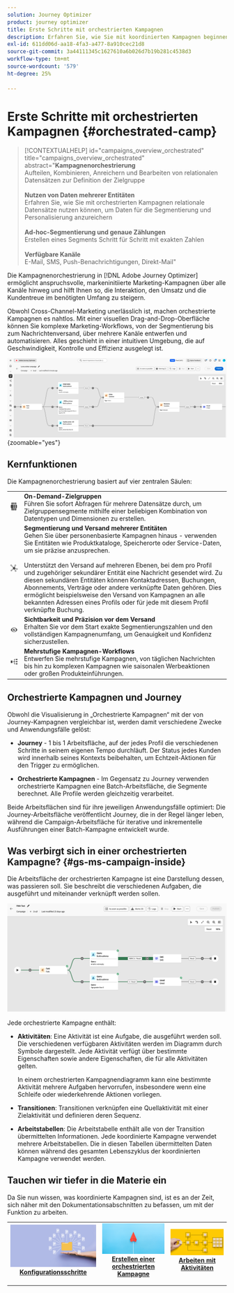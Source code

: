 ```yaml
---
solution: Journey Optimizer
product: journey optimizer
title: Erste Schritte mit orchestrierten Kampagnen
description: Erfahren Sie, wie Sie mit koordinierten Kampagnen beginnen
exl-id: 611dd06d-aa18-4fa3-a477-8a910cec21d8
source-git-commit: 3a44111345c1627610a6b026d7b19b281c4538d3
workflow-type: tm+mt
source-wordcount: '579'
ht-degree: 25%

---
```



# Erste Schritte mit orchestrierten Kampagnen {#orchestrated-camp}

>[!CONTEXTUALHELP]
>id="campaigns_overview_orchestrated"
>title="campaigns_overview_orchestrated"
>abstract="<b>Kampagnenorchestrierung</b><br/>Aufteilen, Kombinieren, Anreichern und Bearbeiten von relationalen Datensätzen zur Definition der Zielgruppe<br/><br/> <b>Nutzen von Daten mehrerer Entitäten</b><br/>Erfahren Sie, wie Sie mit orchestrierten Kampagnen relationale Datensätze nutzen können, um Daten für die Segmentierung und Personalisierung anzureichern<br/><br/><b>Ad-hoc-Segmentierung und genaue Zählungen</b><br/>Erstellen eines Segments Schritt für Schritt mit exakten Zahlen<br/><br/><b>Verfügbare Kanäle</b><br/>E-Mail, SMS, Push-Benachrichtigungen, Direkt-Mail"

Die Kampagnenorchestrierung in [!DNL Adobe Journey Optimizer] ermöglicht anspruchsvolle, markeninitiierte Marketing-Kampagnen über alle Kanäle hinweg und hilft Ihnen so, die Interaktion, den Umsatz und die Kundentreue im benötigten Umfang zu steigern.

Obwohl Cross-Channel-Marketing unerlässlich ist, machen orchestrierte Kampagnen es nahtlos. Mit einer visuellen Drag-and-Drop-Oberfläche können Sie komplexe Marketing-Workflows, von der Segmentierung bis zum Nachrichtenversand, über mehrere Kanäle entwerfen und automatisieren. Alles geschieht in einer intuitiven Umgebung, die auf Geschwindigkeit, Kontrolle und Effizienz ausgelegt ist.

![](assets/canvas-example-diagram.png){zoomable="yes"}

## Kernfunktionen

Die Kampagnenorchestrierung basiert auf vier zentralen Säulen:

<table style="table-layout:auto">
<tr style="border: 0;">
<td><img alt="On-Demand-Zielgruppen" src="assets/do-not-localize/icon-audience.svg" width="150px"></a></td><td><b>On-Demand-Zielgruppen</b><br/> Führen Sie sofort Abfragen für mehrere Datensätze durch, um Zielgruppensegmente mithilfe einer beliebigen Kombination von Datentypen und Dimensionen zu erstellen.</td></tr>
<tr style="border: 0;">
<td><img alt="Segmentierung mehrerer Entitäten und Versand" src="assets/do-not-localize/icon-entity.svg" width="150px"></a></td><td><b>Segmentierung und Versand mehrerer Entitäten</b><br/>Gehen Sie über personenbasierte Kampagnen hinaus - verwenden Sie Entitäten wie Produktkataloge, Speicherorte oder Service-Daten, um sie präzise anzusprechen.<br/><br/>
Unterstützt den Versand auf mehreren Ebenen, bei dem pro Profil und zugehöriger sekundärer Entität eine Nachricht gesendet wird. Zu diesen sekundären Entitäten können Kontaktadressen, Buchungen, Abonnements, Verträge oder andere verknüpfte Daten gehören. Dies ermöglicht beispielsweise den Versand von Kampagnen an alle bekannten Adressen eines Profils oder für jede mit diesem Profil verknüpfte Buchung.</td></tr>
<tr style="border: 0;">
<td><img alt="Sichtbarkeit und Präzision vor dem Versand" src="assets/do-not-localize/icon-visibility.svg" width="150px"></a></td><td><b>Sichtbarkeit und Präzision vor dem Versand</b><br/> Erhalten Sie vor dem Start exakte Segmentierungszahlen und den vollständigen Kampagnenumfang, um Genauigkeit und Konfidenz sicherzustellen.</td></tr>
<tr style="border: 0;">
<td><img alt="Mehrstufige Kampagnen-Workflows" src="assets/do-not-localize/icon-multistep.svg" width="150px"></a></td><td><b>Mehrstufige Kampagnen-Workflows</b><br/> Entwerfen Sie mehrstufige Kampagnen, von täglichen Nachrichten bis hin zu komplexen Kampagnen wie saisonalen Werbeaktionen oder großen Produkteinführungen.</td></tr>
</table>

## Orchestrierte Kampagnen und Journey

Obwohl die Visualisierung in „Orchestrierte Kampagnen“ mit der von Journey-Kampagnen vergleichbar ist, werden damit verschiedene Zwecke und Anwendungsfälle gelöst:

* **Journey** - 1 bis 1 Arbeitsfläche, auf der jedes Profil die verschiedenen Schritte in seinem eigenen Tempo durchläuft. Der Status jedes Kunden wird innerhalb seines Kontexts beibehalten, um Echtzeit-Aktionen für den Trigger zu ermöglichen.

* **Orchestrierte Kampagnen** - Im Gegensatz zu Journey verwenden orchestrierte Kampagnen eine Batch-Arbeitsfläche, die Segmente berechnet. Alle Profile werden gleichzeitig verarbeitet.

Beide Arbeitsflächen sind für ihre jeweiligen Anwendungsfälle optimiert: Die Journey-Arbeitsfläche veröffentlicht Journey, die in der Regel länger leben, während die Campaign-Arbeitsfläche für iterative und inkrementelle Ausführungen einer Batch-Kampagne entwickelt wurde.

## Was verbirgt sich in einer orchestrierten Kampagne? {#gs-ms-campaign-inside}

Die Arbeitsfläche der orchestrierten Kampagne ist eine Darstellung dessen, was passieren soll. Sie beschreibt die verschiedenen Aufgaben, die ausgeführt und miteinander verknüpft werden sollen.

![Bild mit einer orchestrierten Kampagnen-Arbeitsfläche](assets/canvas-example.png)

Jede orchestrierte Kampagne enthält:

* **Aktivitäten**: Eine Aktivität ist eine Aufgabe, die ausgeführt werden soll. Die verschiedenen verfügbaren Aktivitäten werden im Diagramm durch Symbole dargestellt. Jede Aktivität verfügt über bestimmte Eigenschaften sowie andere Eigenschaften, die für alle Aktivitäten gelten.

  In einem orchestrierten Kampagnendiagramm kann eine bestimmte Aktivität mehrere Aufgaben hervorrufen, insbesondere wenn eine Schleife oder wiederkehrende Aktionen vorliegen.

* **Transitionen**: Transitionen verknüpfen eine Quellaktivität mit einer Zielaktivität und definieren deren Sequenz.

* **Arbeitstabellen**: Die Arbeitstabelle enthält alle von der Transition übermittelten Informationen. Jede koordinierte Kampagne verwendet mehrere Arbeitstabellen. Die in diesen Tabellen übermittelten Daten können während des gesamten Lebenszyklus der koordinierten Kampagne verwendet werden.

## Tauchen wir tiefer in die Materie ein

Da Sie nun wissen, was koordinierte Kampagnen sind, ist es an der Zeit, sich näher mit den Dokumentationsabschnitten zu befassen, um mit der Funktion zu arbeiten.

<table><tr style="border: 0; text-align: center;">
<td>
<a href="gs-campaign-creation.md">
<img alt="Zugreifen auf und Verwalten von Kampagnen" src="assets/do-not-localize/workflow-access.jpeg">
</a>
<div>
<a href="gs-campaign-creation.md"><strong>Konfigurationsschritte</strong></a>
</div>
<p>
</td>
<td>
<a href="create-orchestrated-campaign.md">
<img alt="Lead" src="assets/do-not-localize/workflow-create.jpeg">
</a>
<div><a href="create-orchestrated-campaign.md"><strong>Erstellen einer orchestrierten Kampagne</strong>
</div>
<p>
</td>
<td>
<a href="activities/about-activities.md">
<img alt="Gelegentlich" src="assets/do-not-localize/workflow-activities.jpeg">
</a>
<div>
<a href="activities/about-activities.md"><strong>Arbeiten mit Aktivitäten</strong></a>
</div>
<p></td>
</tr></table>

